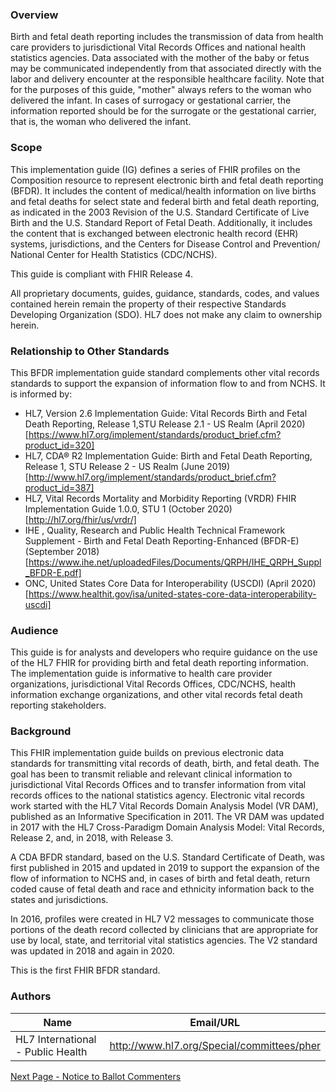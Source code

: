 ### Overview

Birth and fetal death reporting includes the transmission of data from health care providers to jurisdictional Vital Records Offices and national health statistics agencies. Data associated with the mother of the baby or fetus may be communicated independently from that associated directly with the labor and delivery encounter at the responsible healthcare facility. Note that for the purposes of this guide, "mother" always refers to the woman who delivered the infant. In cases of surrogacy or gestational carrier, the information reported should be for the surrogate or the gestational carrier, that is, the woman who delivered the infant. 

### Scope
This implementation guide (IG) defines a series of FHIR profiles on the Composition resource to represent electronic birth and fetal death reporting (BFDR). It includes the content of medical/health information on live births and fetal deaths for select state and federal birth and fetal death reporting, as indicated in the 2003 Revision of the U.S. Standard Certificate of Live Birth and the U.S. Standard Report of Fetal Death. Additionally, it includes the content that is exchanged between electronic health record (EHR) systems, jurisdictions, and the Centers for Disease Control and Prevention/ National Center for Health Statistics (CDC/NCHS).

This guide is compliant with FHIR Release 4.

All proprietary documents, guides, guidance, standards, codes, and values contained herein remain the property of their respective Standards Developing Organization (SDO). HL7 does not make any claim to ownership herein. 

### Relationship to Other Standards
This BFDR implementation guide standard complements other vital records standards to support the expansion of information flow to and from NCHS. It is informed by:
* HL7, Version 2.6 Implementation Guide: Vital Records Birth and Fetal Death Reporting, Release 1,STU Release 2.1 - US Realm (April 2020) [https://www.hl7.org/implement/standards/product_brief.cfm?product_id=320]
* HL7, CDA® R2 Implementation Guide: Birth and Fetal Death Reporting, Release 1, STU Release 2 - US Realm (June 2019) [http://www.hl7.org/implement/standards/product_brief.cfm?product_id=387]
* HL7, Vital Records Mortality and Morbidity Reporting (VRDR) FHIR Implementation Guide 1.0.0,  STU 1 (October 2020) [http://hl7.org/fhir/us/vrdr/]
* IHE , Quality, Research and Public Health Technical Framework Supplement - Birth and Fetal Death Reporting-Enhanced (BFDR-E) (September 2018) [https://www.ihe.net/uploadedFiles/Documents/QRPH/IHE_QRPH_Suppl_BFDR-E.pdf]
* ONC, United States Core Data for Interoperability (USCDI) (April 2020) [https://www.healthit.gov/isa/united-states-core-data-interoperability-uscdi]

### Audience
This guide is for analysts and developers who require guidance on the use of the HL7 FHIR for providing birth and fetal death reporting information. The implementation guide is informative to health care provider organizations, jurisdictional Vital Records Offices, CDC/NCHS, health information exchange organizations, and other vital records fetal death reporting stakeholders.

### Background 
This FHIR implementation guide builds on previous electronic data standards for transmitting vital records of death, birth, and fetal death. The goal has been to transmit reliable and relevant clinical information to jurisdictional Vital Records Offices and to transfer information from vital records offices to the national statistics agency. 
Electronic vital records work started with the HL7 Vital Records Domain Analysis Model (VR DAM), published as an Informative Specification in 2011. The VR DAM was updated in 2017 with the HL7 Cross-Paradigm Domain Analysis Model: Vital Records, Release 2, and, in 2018, with Release 3.

A CDA BFDR standard, based on the U.S. Standard Certificate of Death, was first published in 2015 and updated in 2019 to support the expansion of the flow of information to NCHS and, in cases of birth and fetal death, return coded cause of fetal death and race and ethnicity information back to the states and jurisdictions.

In 2016, profiles were created in HL7 V2 messages to communicate those portions of the death record collected by clinicians that are appropriate for use by local, state, and territorial vital statistics agencies. The V2 standard was updated in 2018 and again in 2020.

This is the first FHIR BFDR standard.



### Authors

<table>
<thead>
<tr>
<th>Name</th>
<th>Email/URL</th>
</tr>
</thead>
<tbody>
<tr>
<td>HL7 International - Public Health</td>
<td><a href="http://www.hl7.org/Special/committees/pher" target="_new">http://www.hl7.org/Special/committees/pher</a></td>
</tr>
</tbody>
</table>




[Next Page - Notice to Ballot Commenters](notice_to_ballot_commenters.html)